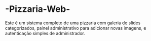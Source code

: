 # -Pizzaria-Web-
Este é um sistema completo de uma pizzaria com galeria de slides categorizados, painel administrativo para adicionar novas imagens, e autenticação simples de administrador.
